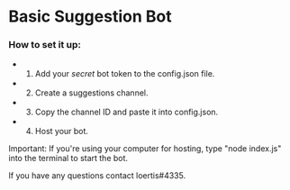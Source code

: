 # Basic Suggestion Bot

### How to set it up:
- 1. Add your *secret* bot token to the config.json file.
- 2. Create a suggestions channel.
- 3. Copy the channel ID and paste it into config.json.
- 4. Host your bot.

Important:
If you're using your computer for hosting, type "node index.js" into the terminal to start the bot.

If you have any questions contact loertis#4335.
